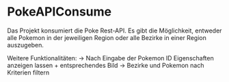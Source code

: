 # PokeAPIConsume
Das Projekt konsumiert die Poke Rest-API. 
Es gibt die Möglichkeit, entweder alle Pokemon in der jeweiligen Region oder alle Bezirke in einer Region auszugeben. 

Weitere Funktionalitäten:
-> Nach Eingabe der Pokemon ID Eigenschaften anzeigen lassen + entsprechendes Bild 
-> Bezirke und Pokemon nach Kriterien filtern 
